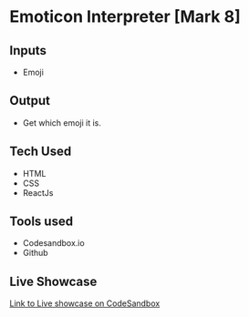 # Emoticon Interpreter [Mark 8]



## Inputs

 - Emoji


## Output

 - Get which emoji it is.

## Tech Used
 - HTML
 - CSS
 - ReactJs
 
 ## Tools used
 - Codesandbox.io
 - Github

  

## Live Showcase
[Link to Live showcase on CodeSandbox](https://4zxnb.csb.app/)

